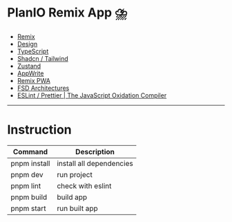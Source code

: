 # PlanIO Remix App ⛈️

- [Remix](https://remix.run/)
- [Design](https://ui8.net/cansaas/products/planio---to-do-list-productivity-app-ui-kit)
- [TypeScript](https://www.typescriptlang.org/)
- [Shadcn / Tailwind](https://ui.shadcn.com/)
- [Zustand](https://docs.pmnd.rs/zustand/getting-started/introduction)
- [AppWrite](https://appwrite.io/)
- [Remix PWA](https://remix-pwa.run/)
- [FSD Architectures](https://feature-sliced.design/docs/get-started/overview)
- [ESLint / Prettier | The JavaScript Oxidation Compiler](https://oxc-project.github.io/)

--- 

# Instruction

| Command      | Description              |
|--------------|--------------------------|
| pnpm install | install all dependencies |
| pnpm dev     | run project              |
| pnpm lint    | check with eslint        |
| pnpm build   | build app                |
| pnpm start   | run built app            |
